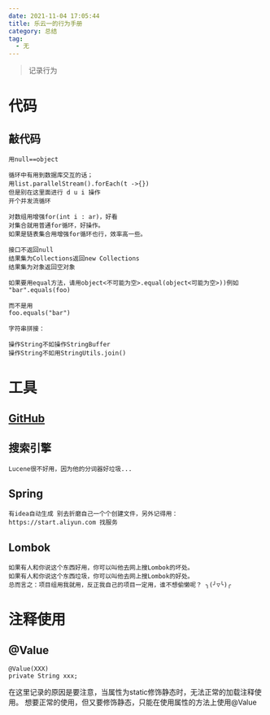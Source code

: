 ```yaml
---
date: 2021-11-04 17:05:44
title: 乐云一的行为手册
category: 总结
tag:
  - 无
---
```

>记录行为
# 代码
## 敲代码
```
用null==object
```
```
循环中有用到数据库交互的话；
用list.parallelStream().forEach(t ->{}) 
但是别在这里面进行 d u i 操作
开个并发流循环
```
```
对数组用增强for(int i : ar)，好看
对集合就用普通for循环，好操作。
如果是链表集合用增强for循环也行，效率高一些。
```
```
接口不返回null
结果集为Collections返回new Collections
结果集为对象返回空对象
```
```
如果要用equal方法，请用object<不可能为空>.equal(object<可能为空>))例如
"bar".equals(foo)
 
而不是用
foo.equals("bar") 
```
```
字符串拼接：

操作String不如操作StringBuffer
操作String不如用StringUtils.join()
```

# 工具
## [GitHub](https://leyuna.xyz/#/blog?blogId=19)
## 搜索引擎
```
Lucene很不好用，因为他的分词器好垃圾...
```
## Spring
```
有idea自动生成 别去折磨自己一个个创建文件，另外记得用：https://start.aliyun.com 找服务
```
## Lombok
```
如果有人和你说这个东西好用，你可以叫他去网上搜Lombok的坏处。
如果有人和你说这个东西垃圾，你可以叫他去网上搜Lombok的好处。
总而言之：项目组用我就用，反正我自己的项目一定用，谁不想偷懒呢？ ╮(╯▽╰)╭
```
# 注释使用
## @Value
```
@Value(XXX)
private String xxx;
```
在这里记录的原因是要注意，当属性为static修饰静态时，无法正常的加载注释使用。
想要正常的使用，但又要修饰静态，只能在使用属性的方法上使用@Value
